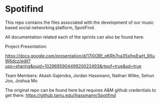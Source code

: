 # Spotifind
This repo contains the files associated with the development of our music based social networking platform, SpotiFind.

All documentation related each of the sprints can also be found here.

Project Presentation: 

https://docs.google.com/presentation/d/17j0OBf_qKRh7na35xlhpEwH_9XuW6dcz/edit?usp=sharing&ouid=102969590449920022493&rtpof=true&sd=true

Team Members: Akash Gajendra, Jordan Hassmann, Nathan Wilke, Sehun Joo, Joshua Mo 

The original repo can be found here but requires A&M github credentials to get there:
https://github.tamu.edu/jhassmann/Spotifind
